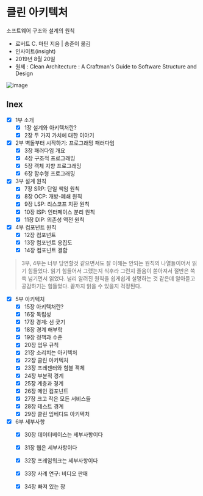 # 클린 아키텍처 

소프트웨어 구조와 설계의 원칙  

* 로버트 C. 마틴 지음 | 송준이 옮김
* 인사이트(insight)
* 2019년 8월 20일
* 원제 : Clean Architecture : A Craftman's Guide to Software Structure and Design

![image](http://image.yes24.com/goods/77283734/200x0)

## Inex

- [x] 1부 소개
    - [x] 1장 설계와 아키텍처란?
    - [x] 2장 두 가지 가치에 대한 이야기
- [x] 2부 벽돌부터 시작하기: 프로그래밍 패러다임
    - [x] 3장 패러다임 개요
    - [x] 4장 구조적 프로그래밍
    - [x] 5장 객체 지향 프로그래밍
    - [x] 6장 함수형 프로그래밍
- [x] 3부 설계 원칙
    - [x] 7장 SRP: 단일 책임 원칙
    - [x] 8장 OCP: 개방-폐쇄 원칙
    - [x] 9장 LSP: 리스코프 치환 원칙
    - [x] 10장 ISP: 인터페이스 분리 원칙
    - [x] 11장 DIP: 의존성 역전 원칙
- [x] 4부 컴포넌트 원칙
    - [x] 12장 컴포넌트
    - [x] 13장 컴포넌트 응집도
    - [x] 14장 컴포넌트 결함
> 3부, 4부는 너무 당연할것 같으면서도 잘 이해는 안되는 원칙의 나열들이어서 읽기 힘들었다. 읽기 힘들어서 그랬는지 식후라 그런지 졸음이 쏟아져서 절반은 쓱쓱 넘기면서 읽었다. 널리 알려진 원칙을 쉽게쉽게 설명하는 것 같은데 알아듣고 공감하기는 힘들었다. 끝까지 읽을 수 있을지 걱정된다.
- [x] 5부 아키텍처
    - [x] 15장 아키텍처란?
    - [x] 16장 독립성
    - [x] 17장 경계: 선 긋기
    - [x] 18장 경계 해부학
    - [x] 19장 정책과 수준
    - [x] 20장 업무 규칙
    - [x] 21장 소리치는 아키텍처
    - [x] 22장 클린 아키텍처
    - [x] 23장 프레젠터와 험블 객체
    - [x] 24장 부분적 경계
    - [x] 25장 계층과 경계
    - [x] 26장 메인 컴포넌트
    - [x] 27장 크고 작은 모든 서비스들
    - [x] 28장 테스트 경계
    - [x] 29장 클린 임베디드 아키텍처
- [x] 6부 세부사항
    - [x] 30장 데이터베이스는 세부사항이다
    - [x] 31장 웹은 세부사항이다
    - [x] 32장 프레임워크는 세부사항이다
    - [x] 33장 사례 연구: 비디오 판매
    - [x] 34장 빠져 있는 장

